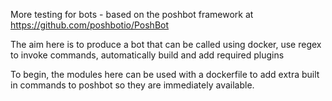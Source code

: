 More testing for bots - based on the poshbot framework at https://github.com/poshbotio/PoshBot

The aim here is to produce a bot that can be called using docker, use regex to invoke commands, automatically build and add required plugins

To begin, the modules here can be used with a dockerfile to add extra built in commands to poshbot so they are immediately available.
